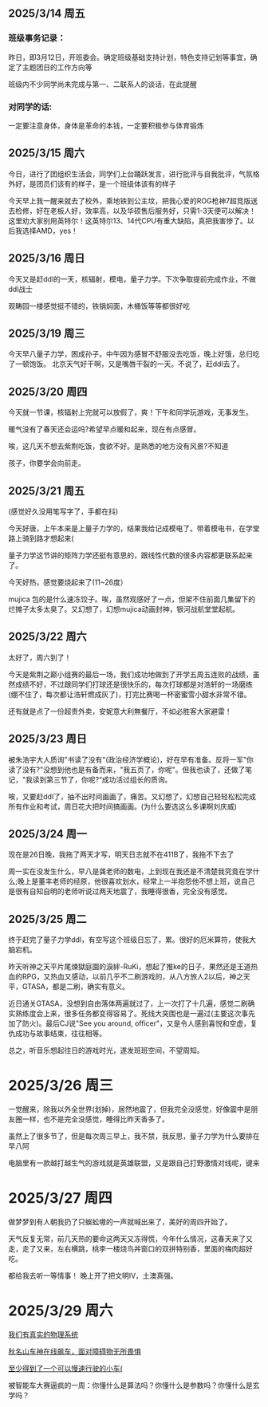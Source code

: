 ## 2025/3/14 周五

### 班级事务记录：

昨日，即3月12日，开班委会。确定班级基础支持计划，特色支持记划等事宜，确定了主题团日的工作方向等

班级内不少同学尚未完成与第一、二联系人的谈话，在此提醒

### 对同学的话:

一定要注意身体，身体是革命的本钱，一定要积极参与体育锻炼

## 2025/3/15 周六

今日，进行了团组织生活会，同学们上台踊跃发言，进行批评与自我批评，气氛格外好，是团员们该有的样子，是一个班级体该有的样子

今天早上我一醒来就去了校外，乘地铁到公主坟，把我心爱的ROG枪神7超竞版送去检修，好在老板人好，效率高，以及华硕售后服务好，只需1-3天便可以解决！这里劝大家别用英特尔！这英特尔13、14代CPU有重大缺陷，真把我害惨了。以后我选择AMD，yes！

## 2025/3/16 周日

今天又是赶ddl的一天，核辐射，模电，量子力学。下次争取提前完成作业，不做ddl战士

观畴园一楼感觉挺不错的，铁锅焖面，木桶饭等等都很好吃

## 2025/3/19 周三

今天早八量子力学，困成孙子。中午因为感冒不舒服没去吃饭，晚上好饿，总归吃了一顿饱饭。
北京天气好干啊，又是嘴唇干裂的一天。不说了，赶ddl去了。

## 2025/3/20 周四

今天就一节课，核辐射上完就可以放假了，爽！下午和同学玩游戏，无事发生。

暖气没有了春天还会运吗?希望早点暖和起来，现在有点感冒。

唉，这几天不想去紫荆吃饭，食欲不好。是熟悉的地方没有风景?不知道

孩子，你要学会向前走。

## 2025/3/21 周五

(感觉好久没用笔写字了，手都在抖)

今天好唐，上午本来是上量子力学的，结果我给记成模电了。带着模电书，在学堂路上骑到路才想起来(

量子力学这节讲的矩阵力学还挺有意思的，跟线性代数的很多内容都更联系起来了。

今天好热，感觉要烧起来了(11~26度）

mujica 包的是什么速冻饺子。唉，虽然观感好了一点，但架不住前面几集留下的烂摊子太多太臭了。又幻想了，幻想mujica动画封神，银河战航堂堂起航。

## 2025/3/22 周六

太好了，周六到了！

今天是紫荆之巅小组赛的最后一场，我们成功地做到了开学五周五连败的战绩，虽然成绩不好，不过跟同学们打球还是很快乐的，每次打球都是对浩轩的一场磨练(绷不住了，每次都让浩轩燃成灰了)，打完比赛喝一杯密蜜雪小甜水非常不错。

还有就是点了一份超贵外卖，安妮意大利無餐厅，不如必胜客大家避雷！

## 2025/3/23 周日

被朱浩宇大人质询"书读了没有"(政治经济学概论)，好在早有准备。反将一军"你读了没有?"没想到他也是有备而来，"我五页了，你呢"。但我也读了，还做了笔记，"我读到第三节了，你呢?“成功活过组长的质询。

唉，又要赶ddl了，抽不出时间画画了，痛苦。又幻想了，幻想自己轻轻松松完成所有作业和考试，周日花大把时间搞画画。(为什么要选这么多课啊刘庆威)

## 2025/3/24 周一

现在是26日晚，我拖了两天才写，明天日志就不在411B了，我拖不下去了

周一实在没发生什么，早八是龚老师的数电，上到现在我还是不清楚我究竟在学什么;晚上是董丰老师的经原，他很喜欢划水，经常上一半抱怨他不想上班，说自己是很有自知自明的老师听说过两天地震了，我睡得很香，完全没有感觉。

## 2025/3/25 周二

终于赶完了量子力学ddl，有空写这个班级日忘了，累。很好的厄米算符，使我大脑宕机。

昨天听神之天平片尾煉獄庭園的淚絆-RuKi，想起了推ke的日子，果然还是王道热血的RPG，又热血又感动，以前几乎不二刷游戏的，从八方旅人2以后，神之天平，GTASA，都是二刷，确实有意义。

近日通关GTASA，没想到自由落体两遍就过了，上一次打了十几遍，感觉二刷确实熟练度会上来，很多任务都变得容易了。死线大突围也是一遍过(主要这次事先加了防火)。最后CJ说"See you around, officer"，又是令人感到喜悦和空虚，复仇成功与故事结束，往往相等。

总之，听音乐想起往日的游戏时光，遂发班班空间，不望周知。

# 2025/3/26 周三

一觉醒来，除我以外全世界(划掉)，居然地震了，但我完全没感觉，好像震中是朋友圈一样，也不是完全没感觉，睡得比昨天香多了。

虽然上了很多节了，但是每次周三早上，我不禁，我反思，量子力学为什么要排在早八阿

电脑里有一款越打越生气的游戏就是英雄联盟，又是跟自己打野激情对线呢，键来

# 2025/3/27 周四

做梦梦到有人朝我扔了只蜈蚣嗷的一声就喊出来了，美好的周四开始了。

天气反复无常，前几天热的要命这两天又冻得慌，今年什么情况，这春天来了又走，走了又来，左右横跳，桃李一楼烧鸟丼窗口的双拼特别香，里面的梅肉超好吃。

都给我去听一等情事！
晚上开了把文明ⅠⅤ，土澳真强。

# 2025/3/29 周六

[我们有真实的物理系统](./视频/car.mp4)

[秋名山车神在线飙车，面对障碍物无所畏惧](./视频/crash.mp4)

[至少得到了一个可以慢速行驶的小车(](./视频/run.mp4)

被智能车大赛逼疯的一周：你懂什么是算法吗？你懂什么是参数吗？你懂什么是玄学吗？